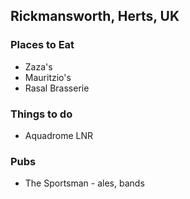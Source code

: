 ## Rickmansworth, Herts, UK

### Places to Eat

- Zaza's
- Mauritzio's
- Rasal Brasserie

### Things to do

- Aquadrome LNR

### Pubs

- The Sportsman - ales, bands
